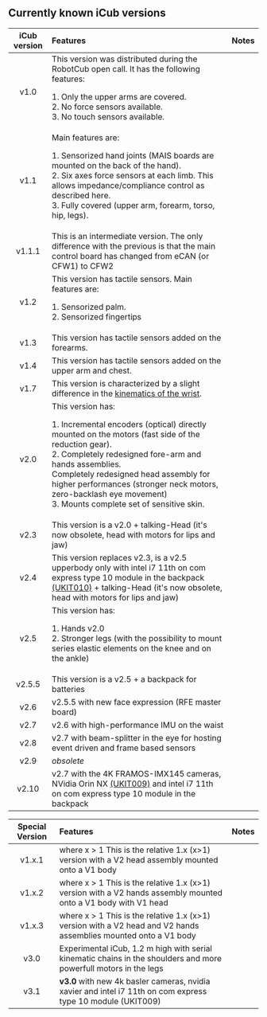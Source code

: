 ## Currently known iCub versions

| iCub version | Features | Notes | 
| :--:  | :--| :--| 
| v1.0	 | This version was distributed during the RobotCub open call. It has the following features: <p> 1. Only the upper arms are covered. <br> 2. No force sensors available. <br> 3. No touch sensors available. </p> | | 
| v1.1   |	Main features are: <p> 1. Sensorized hand joints (MAIS boards are mounted on the back of the hand). <br> 2. Six axes force sensors at each limb. This allows impedance/compliance control as described here.<br> 3. Fully covered (upper arm, forearm, torso, hip, legs). | |
| v1.1.1 | This is an intermediate version. The only difference with the previous is that the main control board has changed from eCAN (or CFW1) to CFW2 | |
| v1.2   | This version has tactile sensors. Main features are: <p> 1. Sensorized palm.<br> 2. Sensorized fingertips </p>| |
| v1.3   | This version has tactile sensors added on the forearms. | |
| v1.4   | This version has tactile sensors added on the upper arm and chest. | |
| v1.7   | This version is characterized by a slight difference in the [kinematics of the wrist](../icub_kinematics/icub-forward-kinematics/icub-forward-kinematics-arms.md). | |
| v2.0   | This version has: <p> 1. Incremental encoders (optical) directly mounted on the motors (fast side of the reduction gear). <br> 2. Completely redesigned fore-arm and hands assemblies. <br> Completely redesigned head assembly for higher performances (stronger neck motors, zero-backlash eye movement) <br> 3. Mounts complete set of sensitive skin.
| v2.3   | This version is a v2.0 + talking-Head (it's now obsolete, head with motors for lips and jaw) | |
| v2.4   | This version replaces v2.3, is a v2.5 upperbody only with intel i7 11th on com express type 10 module in the backpack [(UKIT010)](../upgrade_kits/backpack/support.md) + talking-Head (it's now obsolete, head with motors for lips and jaw) | |
| v2.5   | This version has: <p>  1. Hands v2.0 <br> 2. Stronger legs (with the possibility to mount series elastic elements on the knee and on the ankle) <br>   | 
| v2.5.5 | This version is a v2.5 + a backpack for batteries | |
| v2.6   | v2.5.5 with new face expression (RFE master board) | |
| v2.7   | v2.6 with high-performance IMU on the waist | |
| v2.8   | v2.7 with beam-splitter in the eye for hosting event driven and frame based sensors | |
| v2.9   | _obsolete_ | |   
| v2.10  | v2.7 with the 4K FRAMOS-IMX145 cameras, NVidia Orin NX [(UKIT009)](../upgrade_kits/head_4k/support.md) and intel i7 11th on com express type 10 module in the backpack | |   

|Special Version |	Features | Notes |
| :---:| :---| :---|
| v1.x.1 | where x > 1 This is the relative 1.x (x>1) version with a V2 head assembly mounted onto a V1 body | |
| v1.x.2 | where x > 1 This is the relative 1.x (x>1) version with a V2 hands assembly mounted onto a V1 body with V1 head | | 
| v1.x.3 | where x > 1 This is the relative 1.x (x>1) version with a V2 head and V2 hands assemblies mounted onto a V1 body  | | 
| v3.0 | Experimental iCub, 1.2 m high with serial kinematic chains in the shoulders and more powerfull motors in the legs | | 
| v3.1 | **v3.0** with new 4k basler cameras, nvidia xavier and intel i7 11th on com express type 10 module (UKIT009) | |
